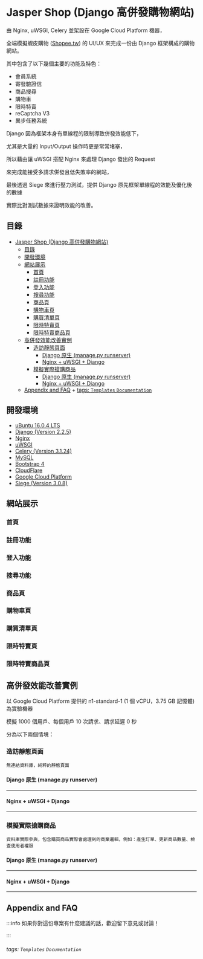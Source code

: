 # Jasper Shop (Django 高併發購物網站)

由 Nginx, uWSGI, Celery 並架設在 Google Cloud Platform 機器，

全端模擬蝦皮購物 ([Shopee.tw](https://shopee.tw/)) 的 UI/UX 來完成一份由 Django 框架構成的購物網站。



其中包含了以下幾個主要的功能及特色：

* 會員系統
* 寄發驗證信
* 商品搜尋
* 購物車
* 限時特賣
* reCaptcha V3
* 異步任務系統

Django 因為框架本身有單線程的限制導致併發效能低下，

尤其是大量的 Input/Output 操作時更是常常堵塞，

所以藉由讓 uWSGI 搭配 Nginx 來處理 Django 發出的 Request 

來完成能接受多請求併發且低失敗率的網站，

最後透過 Siege 來進行壓力測試，提供 Django 原先框架單線程的效能及優化後的數據

實際比對測試數據來證明效能的改善。

## 目錄

- [Jasper Shop (Django 高併發購物網站)](#jasper-shop--django---------)
  * [目錄](#--)
  * [開發環境](#----)
  * [網站展示](#----)
    + [首頁](#--)
    + [註冊功能](#----)
    + [登入功能](#----)
    + [搜尋功能](#----)
    + [商品頁](#---)
    + [購物車頁](#----)
    + [購買清單頁](#-----)
    + [限時特賣頁](#-----)
    + [限時特賣商品頁](#-------)
  * [高併發效能改善實例](#---------)
    + [造訪靜態頁面](#------)
      - [Django 原生 (manage.py runserver)](#django-----managepy-runserver-)
      - [Nginx + uWSGI + Django](#nginx---uwsgi---django)
    + [模擬實際搶購商品](#--------)
      - [Django 原生 (manage.py runserver)](#django-----managepy-runserver--1)
      - [Nginx + uWSGI + Django](#nginx---uwsgi---django-1)
  * [Appendix and FAQ](#appendix-and-faq)
          + [tags: `Templates` `Documentation`](#tags---templates---documentation-)

開發環境
---

* [uBuntu 16.0.4 LTS](https://ubuntu.com/) 
* [Django (Version 2.2.5)](https://www.djangoproject.com/)
* [Nginx](https://www.nginx.com/)
* [uWSGI](https://uwsgi-docs.readthedocs.io/en/latest/)
* [Celery (Version 3.1.24)](http://www.celeryproject.org/) 
* [MySQL](https://www.mysql.com/)
* [Bootstrap 4](https://getbootstrap.com/)
* [CloudFlare](https://www.cloudflare.com/zh-tw/)
* [Google Cloud Platform](https://cloud.google.com/)
* [Siege (Version 3.0.8)](https://github.com/JoeDog/siege)

網站展示
---
### 首頁

### 註冊功能

### 登入功能

### 搜尋功能

### 商品頁

### 購物車頁

### 購買清單頁

### 限時特賣頁

### 限時特賣商品頁


高併發效能改善實例
---

以 Google Cloud Platform 提供的 n1-standard-1 (1 個 vCPU，3.75 GB 記憶體) 為實驗機器

模擬 1000 個用戶、每個用戶 10 次請求、請求延遲 0 秒

分為以下兩個情境：

### 造訪靜態頁面 


```
無連結資料庫，純粹的靜態頁面
```

#### Django 原生 (manage.py runserver)
---

#### Nginx + uWSGI + Django

---




### 模擬實際搶購商品

```
資料庫實際參與，包含購買商品實際會處理到的商業邏輯，例如：產生訂單、更新商品數量、檢查使用者權限
```

#### Django 原生 (manage.py runserver)
---

#### Nginx + uWSGI + Django

---

## Appendix and FAQ

:::info
如果你對這份專案有什麼建議的話，歡迎留下意見或討論！

:::

###### tags: `Templates` `Documentation`

